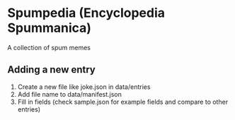 # Spumpedia (Encyclopedia Spummanica)
A collection of spum memes
## Adding a new entry
1. Create a new file like joke.json in data/entries
2. Add file name to data/manifest.json
3. Fill in fields (check sample.json for example fields and compare to other entries)